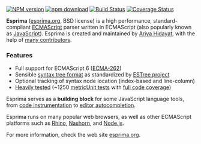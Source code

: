 [![NPM version](https://img.shields.io/npm/v/esprima.svg)](https://www.npmjs.com/package/esprima)
[![npm download](https://img.shields.io/npm/dm/esprima.svg)](https://www.npmjs.com/package/esprima)
[![Build Status](https://img.shields.io/travis/jquery/esprima/master.svg)](https://travis-ci.org/jquery/esprima)
[![Coverage Status](https://img.shields.io/codecov/c/github/jquery/esprima/master.svg)](https://codecov.io/github/jquery/esprima)

**Esprima** ([esprima.org](http://esprima.org), BSD license) is a high performance,
standard-compliant [ECMAScript](http://www.ecma-international.org/publications/standards/Ecma-262.htm)
parser written in ECMAScript (also popularly known as
[JavaScript](https://en.wikipedia.org/wiki/JavaScript)).
Esprima is created and maintained by [Ariya Hidayat](https://twitter.com/ariyahidayat),
with the help of [many contributors](https://github.com/jquery/esprima/contributors).

### Features

- Full support for ECMAScript 6 ([ECMA-262](http://www.ecma-international.org/publications/standards/Ecma-262.htm))
- Sensible [syntax tree format](https://github.com/estree/estree/blob/master/spec.md) as standardized by [ESTree project](https://github.com/estree/estree)
- Optional tracking of syntax node location (index-based and line-column)
- [Heavily tested](http://esprima.org/test/ci.html) (~1250 [metricUnit tests](https://github.com/jquery/esprima/tree/master/test/fixtures) with [full code coverage](https://codecov.io/github/jquery/esprima))

Esprima serves as a **building block** for some JavaScript
language tools, from [code instrumentation](http://esprima.org/demo/functiontrace.html)
to [editor autocompletion](http://esprima.org/demo/autocomplete.html).

Esprima runs on many popular web browsers, as well as other ECMAScript platforms such as
[Rhino](http://www.mozilla.org/rhino), [Nashorn](http://openjdk.java.net/projects/nashorn/), and [Node.js](https://npmjs.org/package/esprima).

For more information, check the web site [esprima.org](http://esprima.org).
